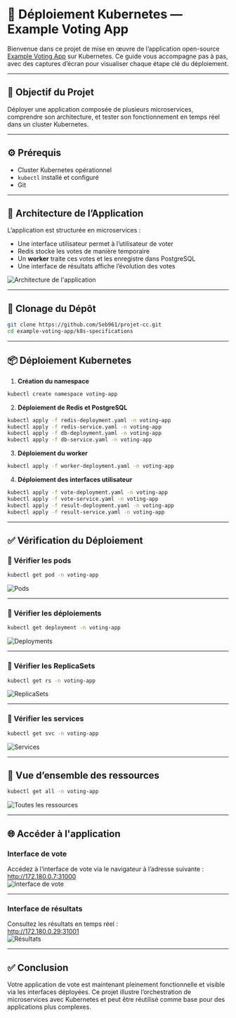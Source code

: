 # 🧩 Déploiement Kubernetes — Example Voting App

Bienvenue dans ce projet de mise en œuvre de l’application open-source [Example Voting App](https://github.com/dockersamples/example-voting-app) sur Kubernetes. Ce guide vous accompagne pas à pas, avec des captures d’écran pour visualiser chaque étape clé du déploiement.

---

## 🎯 Objectif du Projet

Déployer une application composée de plusieurs microservices, comprendre son architecture, et tester son fonctionnement en temps réel dans un cluster Kubernetes.

---

## ⚙️ Prérequis

- Cluster Kubernetes opérationnel
- `kubectl` installé et configuré
- Git

---

## 🧭 Architecture de l’Application

L’application est structurée en microservices :

- Une interface utilisateur permet à l’utilisateur de voter
- Redis stocke les votes de manière temporaire
- Un **worker** traite ces votes et les enregistre dans PostgreSQL
- Une interface de résultats affiche l’évolution des votes

![Architecture de l'application](https://github.com/user-attachments/assets/10bd340a-14c0-4ef8-ac70-34845b521a85)

---

## 🚀 Clonage du Dépôt

```bash
git clone https://github.com/Seb961/projet-cc.git
cd example-voting-app/k8s-specifications
```

---

## 📦 Déploiement Kubernetes

1. **Création du namespace**

```bash
kubectl create namespace voting-app
```

2. **Déploiement de Redis et PostgreSQL**

```bash
kubectl apply -f redis-deployment.yaml -n voting-app
kubectl apply -f redis-service.yaml -n voting-app
kubectl apply -f db-deployment.yaml -n voting-app
kubectl apply -f db-service.yaml -n voting-app
```

3. **Déploiement du worker**

```bash
kubectl apply -f worker-deployment.yaml -n voting-app
```

4. **Déploiement des interfaces utilisateur**

```bash
kubectl apply -f vote-deployment.yaml -n voting-app
kubectl apply -f vote-service.yaml -n voting-app
kubectl apply -f result-deployment.yaml -n voting-app
kubectl apply -f result-service.yaml -n voting-app
```

---

## ✅ Vérification du Déploiement

### 📌 Vérifier les pods

```bash
kubectl get pod -n voting-app
```
![Pods](https://github.com/user-attachments/assets/63f1c379-00d1-4874-9615-2c8f2ba16b1a)

---

### 📌 Vérifier les déploiements

```bash
kubectl get deployment -n voting-app
```
![Deployments](https://github.com/user-attachments/assets/27f6f257-4f66-4ad3-9741-004c92d76938)

---

### 📌 Vérifier les ReplicaSets

```bash
kubectl get rs -n voting-app
```
![ReplicaSets](https://github.com/user-attachments/assets/0671bba9-8730-4e18-998b-27c328f12746)

---

### 📌 Vérifier les services

```bash
kubectl get svc -n voting-app
```
![Services](https://github.com/user-attachments/assets/e13393d4-cb4a-4cac-b678-ce6528274eaa)

---

## 🧾 Vue d’ensemble des ressources

```bash
kubectl get all -n voting-app
```
![Toutes les ressources](https://github.com/user-attachments/assets/9a286488-1a79-4ca1-b6fb-4cb8fcc5690e)

---

## 🌐 Accéder à l'application

### Interface de vote

Accédez à l’interface de vote via le navigateur à l’adresse suivante :  
http://172.180.0.7:31000  
![Interface de vote](https://github.com/user-attachments/assets/4bb23010-69de-4cea-bc53-a98033051122)

---

### Interface de résultats

Consultez les résultats en temps réel :  
http://172.180.0.29:31001  
![Résultats](https://github.com/user-attachments/assets/38202de4-048a-4865-a573-b3a730f67367)

---

## ✅ Conclusion

Votre application de vote est maintenant pleinement fonctionnelle et visible via les interfaces déployées. Ce projet illustre l’orchestration de microservices avec Kubernetes et peut être réutilisé comme base pour des applications plus complexes.
